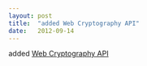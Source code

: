 ```yaml
---
layout: post
title:  "added Web Cryptography API"
date:   2012-09-14
---
```


added <a href="http://www.w3.org/TR/WebCryptoAPI/">Web Cryptography API</a>